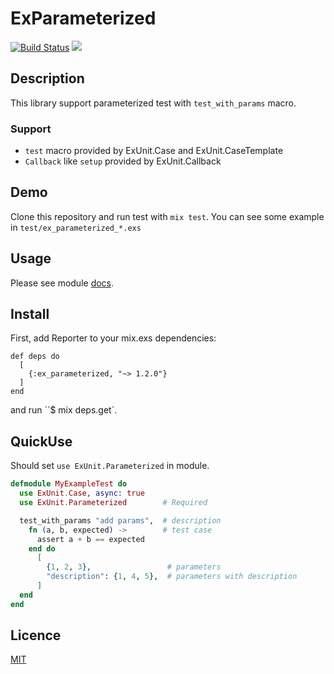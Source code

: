 ExParameterized
===============

[![Build Status](https://travis-ci.org/KazuCocoa/ex_parameterized.svg)](https://travis-ci.org/KazuCocoa/ex_parameterized)
[![](https://img.shields.io/hexpm/v/ex_parameterized.svg?style=flat)](https://hex.pm/packages/ex_parameterized)

## Description

This library support parameterized test with `test_with_params` macro.

### Support
- `test` macro provided by ExUnit.Case and ExUnit.CaseTemplate
- `Callback` like `setup` provided by ExUnit.Callback


## Demo

Clone this repository and run test with `mix test`.
You can see some example in `test/ex_parameterized_*.exs`

## Usage

Please see module [docs](http://hexdocs.pm/ex_parameterized/extra-api-reference.html).

## Install

First, add Reporter to your mix.exs dependencies:

```
def deps do
  [
    {:ex_parameterized, "~> 1.2.0"}
  ]
end
```

and run ``$ mix deps.get`.

## QuickUse

Should set `use ExUnit.Parameterized` in module.

```elixir
defmodule MyExampleTest do
  use ExUnit.Case, async: true
  use ExUnit.Parameterized        # Required

  test_with_params "add params",  # description
    fn (a, b, expected) ->        # test case
      assert a + b == expected
    end do
      [
        {1, 2, 3},                 # parameters
        "description": {1, 4, 5},  # parameters with description
      ]
  end
end
```



## Licence

[MIT](https://github.com/KazuCocoa/ex_parameterized/blob/master/LICENSE)
